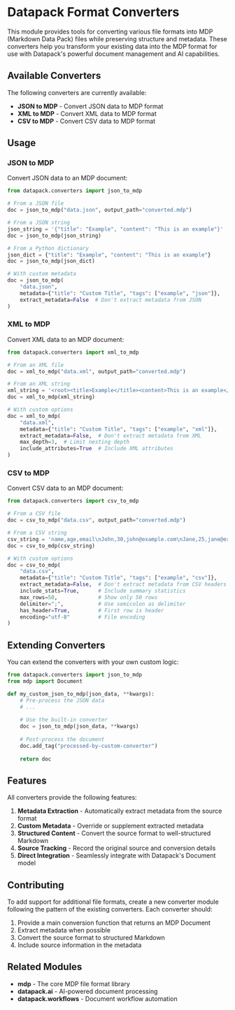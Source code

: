 # Datapack Format Converters

This module provides tools for converting various file formats into MDP (Markdown Data Pack) files while preserving structure and metadata. These converters help you transform your existing data into the MDP format for use with Datapack's powerful document management and AI capabilities.

## Available Converters

The following converters are currently available:

- **JSON to MDP** - Convert JSON data to MDP format
- **XML to MDP** - Convert XML data to MDP format
- **CSV to MDP** - Convert CSV data to MDP format

## Usage

### JSON to MDP

Convert JSON data to an MDP document:

```python
from datapack.converters import json_to_mdp

# From a JSON file
doc = json_to_mdp("data.json", output_path="converted.mdp")

# From a JSON string
json_string = '{"title": "Example", "content": "This is an example"}'
doc = json_to_mdp(json_string)

# From a Python dictionary
json_dict = {"title": "Example", "content": "This is an example"}
doc = json_to_mdp(json_dict)

# With custom metadata
doc = json_to_mdp(
    "data.json",
    metadata={"title": "Custom Title", "tags": ["example", "json"]},
    extract_metadata=False  # Don't extract metadata from JSON
)
```

### XML to MDP

Convert XML data to an MDP document:

```python
from datapack.converters import xml_to_mdp

# From an XML file
doc = xml_to_mdp("data.xml", output_path="converted.mdp")

# From an XML string
xml_string = '<root><title>Example</title><content>This is an example</content></root>'
doc = xml_to_mdp(xml_string)

# With custom options
doc = xml_to_mdp(
    "data.xml",
    metadata={"title": "Custom Title", "tags": ["example", "xml"]},
    extract_metadata=False,  # Don't extract metadata from XML
    max_depth=3,  # Limit nesting depth
    include_attributes=True  # Include XML attributes
)
```

### CSV to MDP

Convert CSV data to an MDP document:

```python
from datapack.converters import csv_to_mdp

# From a CSV file
doc = csv_to_mdp("data.csv", output_path="converted.mdp")

# From a CSV string
csv_string = 'name,age,email\nJohn,30,john@example.com\nJane,25,jane@example.com'
doc = csv_to_mdp(csv_string)

# With custom options
doc = csv_to_mdp(
    "data.csv",
    metadata={"title": "Custom Title", "tags": ["example", "csv"]},
    extract_metadata=False,  # Don't extract metadata from CSV headers
    include_stats=True,      # Include summary statistics
    max_rows=50,             # Show only 50 rows
    delimiter=";",           # Use semicolon as delimiter
    has_header=True,         # First row is header
    encoding="utf-8"         # File encoding
)
```

## Extending Converters

You can extend the converters with your own custom logic:

```python
from datapack.converters import json_to_mdp
from mdp import Document

def my_custom_json_to_mdp(json_data, **kwargs):
    # Pre-process the JSON data
    # ...
    
    # Use the built-in converter
    doc = json_to_mdp(json_data, **kwargs)
    
    # Post-process the document
    doc.add_tag("processed-by-custom-converter")
    
    return doc
```

## Features

All converters provide the following features:

1. **Metadata Extraction** - Automatically extract metadata from the source format
2. **Custom Metadata** - Override or supplement extracted metadata
3. **Structured Content** - Convert the source format to well-structured Markdown
4. **Source Tracking** - Record the original source and conversion details
5. **Direct Integration** - Seamlessly integrate with Datapack's Document model

## Contributing

To add support for additional file formats, create a new converter module following the pattern of the existing converters. Each converter should:

1. Provide a main conversion function that returns an MDP Document
2. Extract metadata when possible
3. Convert the source format to structured Markdown
4. Include source information in the metadata

## Related Modules

- **mdp** - The core MDP file format library
- **datapack.ai** - AI-powered document processing
- **datapack.workflows** - Document workflow automation 